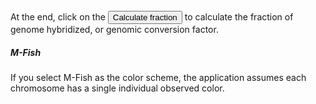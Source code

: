 </br>
At the end, click on the <button class="btn btn-default action-button inputs-button shiny-bound-input small-action-button" type="button">Calculate fraction</button> to calculate the fraction of genome hybridized, or genomic conversion factor.

##### M-Fish

If you select M-Fish as the color scheme, the application assumes each chromosome has a single individual observed color.
